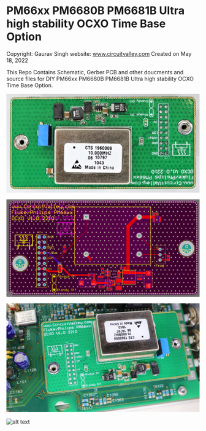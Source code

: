 # PM66xx PM6680B PM6681B Ultra high stability OCXO Time Base Option

Copyright:  Gaurav Singh
website: www.circuitvalley.com 
Created on May 18, 2022

This Repo Contains Schematic, Gerber PCB and other doucments and source files 
for DIY PM66xx PM6680B PM6681B Ultra high stability OCXO Time Base Option.

![alt text](https://github.com/circuitvalley/PM6680_PM6681_OCXO_time_base_option/raw/main/Images/pm66xx_pm6680_pm6681_ocxo_oscillator_oven_module_upgrade_circuitvalley_diy%20(1).JPG)

![alt text](https://github.com/circuitvalley/PM6680_PM6681_OCXO_time_base_option/raw/main/Images/pm66xx_pm6680_pm6681_ocxo_oscillator_oven_module_upgrade_circuitvalley_diy%20(9)2.png)

![alt text](https://github.com/circuitvalley/PM6680_PM6681_OCXO_time_base_option/raw/main/Images/pm66xx_pm6680_pm6681_ocxo_oscillator_oven_module_upgrade_circuitvalley_diy%20(9).JPG)


![alt text](https://blogger.googleusercontent.com/img/b/R29vZ2xl/AVvXsEj357KLCrbW_EkOER0jRiBYJGm8O6RFdxklsaSD9BOBOMxFixf32LST-0krrAEtwc756D0kcvJ9KWx2b4fbGbZbBxQ2njVysJCHl7oBeWGSO6-tXbz1vgyB93vSp7FAN8A5EI7ozioQM9Dm1soTIzLqqiysKB0mAdMb7_eHKw9mQu3YguK4jcDUOR-38Q/s5836/8Y0A2082.JPG)
